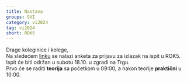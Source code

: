 ```yaml
---
title: Nastava
groups: SVI
category: vi2024
tag: vi2024
short: ROK5
---
```

Drage koleginice i kolege,  
Na sledećem [linku](https://forms.gle/yL8JBph92uyANYyg6) se nalazi anketa za prijavu za izlazak na ispit u ROK5.  
Ispit će biti održan u subotu 18.10. u zgradi na Trgu.  
Prvo će se raditi **teorija** sa početkom u 09:00, a nakon teorije **praktični** u 10:00.  




